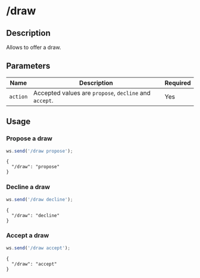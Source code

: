 # /draw

## Description

Allows to offer a draw.

## Parameters

| Name | Description | Required |
| ---- | ----------- | -------- |
| `action` | Accepted values are `propose`, `decline` and `accept`. | Yes |

## Usage

### Propose a draw

```js
ws.send('/draw propose');
```

```text
{
  "/draw": "propose"
}
```

### Decline a draw

```js
ws.send('/draw decline');
```

```text
{
  "/draw": "decline"
}
```

### Accept a draw

```js
ws.send('/draw accept');
```

```text
{
  "/draw": "accept"
}
```
